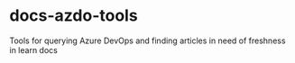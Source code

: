 # docs-azdo-tools
Tools for querying Azure DevOps and finding articles in need of freshness in learn docs
